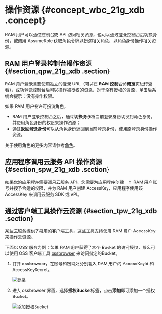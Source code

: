 # 操作资源 {#concept_wbc_21g_xdb .concept}

RAM 用户可以通过控制台或 API 访问相关资源，也可以通过登录控制台后切换身份，或调用 AssumeRole 获取角色令牌以扮演相关角色，以角色身份操作相关资源。

## RAM 用户登录控制台操作资源 {#section_qpw_21g_xdb .section}

RAM 用户登录需要使用独立的登录 URL（可以在 **RAM 控制**台的**概览**页进行查看），成功登录控制台后可以操作被授权的资源。对于没有授权的资源，单击后系统会提示：没有操作权限。

如果 RAM 用户被许可扮演角色，

-   RAM 用户登录控制台之后，通过**切换身份**将当前登录身份切换到角色身份，并使用角色身份的权限来操作资源；
-   通过**返回登录身份**可以从角色身份返回到当前登录身份，使用原登录身份操作资源。

关于使用角色的更多内容请参考[角色](intl.zh-CN/用户指南/（隐藏）旧版用户指南/身份管理/角色.md)。

## 应用程序调用云服务 API 操作资源 {#section_spw_21g_xdb .section}

如果您的应用程序需要调用云服务 API，您需要为应用程序创建一个 RAM 用户账号并授予合适的权限，并为 RAM 用户创建 AccessKey，应用程序使用该 AccessKey 来调用云服务 SDK 或 API。

## 通过客户端工具操作云资源 {#section_tpw_21g_xdb .section}

某些云服务提供了易用的客户端工具，这些工具支持使用 RAM 用户 AccessKey 来操作云资源。

下面以 OSS 服务为例：如果 RAM 用户获得了某个 Bucket 的访问授权，那么可以使用 OSS 客户端工具 [ossbrowser](http://oss.aliyuncs.com/ossbrowserupdate/ossbrowser.jar) 来访问指定的Bucket。

1.  打开 ossbrowser，在账号和密码处分别输入 RAM 用户的 AccessKeyId 和 AccessKeySecret。

    ![](images/3602_zh-CN.png "登录")

2.  进入 ossbrowser 界面，选择**授权Bucket**标签，点击**添加**即可添加一个授权 Bucket。

    ![](images/3603_zh-CN.png "添加授权Bucket")


